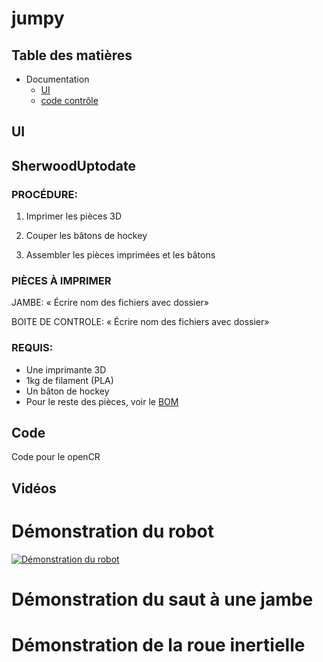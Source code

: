 # jumpy

## Table des matières

* Documentation
	* [UI](/UI#requis)
	* [code contrôle](/Code/mainJumpy#requis)
		


## UI 



## SherwoodUptodate

### PROCÉDURE:

1. Imprimer les pièces 3D

2. Couper les bâtons de hockey

3. Assembler les pièces imprimées et les bâtons

### PIÈCES À IMPRIMER

JAMBE:
« Écrire nom des fichiers avec dossier»

BOITE DE CONTROLE:
« Écrire nom des fichiers avec dossier»

### REQUIS:
* Une imprimante 3D
* 1kg de filament (PLA)
* Un bâton de hockey
* Pour le reste des pièces, voir le [BOM](/BOM.pdf)


## Code 
  Code pour le openCR

## Vidéos

# Démonstration du robot
[![Démonstration du robot](https://www.youtube.com/shorts/cel7XVDD8pQ/0.jpg)](https://www.youtube.com/shorts/cel7XVDD8pQ)


# Démonstration du saut à une jambe

# Démonstration de la roue inertielle




